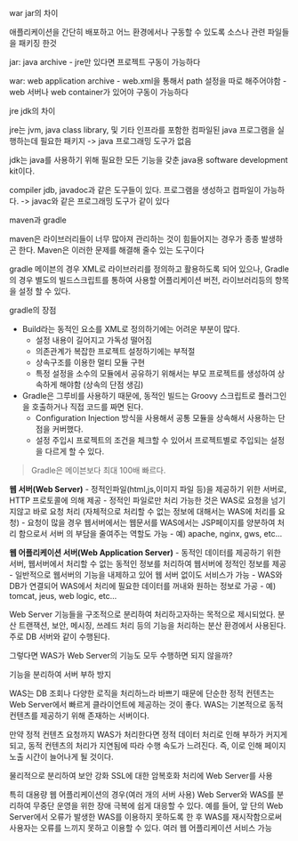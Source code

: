 war jar의 차이

애플리케이션을 간단히 배포하고 어느 환경에서나 구동할 수 있도록 소스나 관련 파일들을 패키징 한것



jar: java archive - jre만 있다면 프로젝트 구동이 가능하다

war: web application archive - web.xml을 통해서 path 설정을 따로 해주어야함 - web 서버나 web container가 있어야 구동이 가능하다



jre jdk의 차이



jre는 jvm, java class library, 및 기타 인프라를 포함한 컴파일된 java 프로그램을 실행하는데 필요한 패키지 -> java 프로그래밍 도구가 없음

jdk는 java를 사용하기 위해 필요한 모든 기능을 갖춘 java용 software development kit이다.

compiler jdb, javadoc과 같은 도구들이 있다. 프로그램을 생성하고 컴파일이 가능하다. -> javac와 같은 프로그래밍 도구가 같이 있다 



maven과 gradle

maven은 라이브러리들이 너무 많아져 관리하는 것이 힘들어지는 경우가 종종 발생하곤 한다. Maven은 이러한 문제를 해결해 줄수 있는 도구이다

gradle 메이븐의 경우 XML로 라이브러리를 정의하고 활용하도록 되어 있으나, Gradle의 경우 별도의 빌드스크립트를 통하여 사용할 어플리케이션 버전, 라이브러리등의 항목을 설정 할 수 있다.

gradle의 장점

- Build라는 동적인 요소를 XML로 정의하기에는 어려운 부분이 많다.
  - 설정 내용이 길어지고 가독성 떨어짐
  - 의존관계가 복잡한 프로젝트 설정하기에는 부적절
  - 상속구조를 이용한 멀티 모듈 구현
  - 특정 설정을 소수의 모듈에서 공유하기 위해서는 부모 프로젝트를 생성하여 상속하게 해야함 (상속의 단점 생김)
- Gradle은 그루비를 사용하기 때문에, 동적인 빌드는 Groovy 스크립트로 플러그인을 호출하거나 직접 코드를 짜면 된다.
  - Configuration Injection 방식을 사용해서 공통 모듈을 상속해서 사용하는 단점을 커버했다.
  - 설정 주입시 프로젝트의 조건을 체크할 수 있어서 프로젝트별로 주입되는 설정을 다르게 할 수 있다.

> Gradle은 메이븐보다 최대 100배 빠르다.



**웹 서버(Web Server)**
\- 정적인파일(html,js,이미지 파일 등)을 제공하기 위한 서버로, HTTP 프로토콜에 의해 제공
\- 정적인 파일로만 처리 가능한 것은 WAS로 요청을 넘기지않고 바로 요청 처리
 (자체적으로 처리할 수 없는 정보에 대해서는 WAS에 처리를 요청)
\- 요청이 많을 경우 웹서버에서는 웹문서를 WAS에서는 JSP페이지를 양분하여 처리 함으로서 서버 의 부담을 줄여주는 역할도 가능
\- 예) apache, nginx, gws, etc...

**웹 어플리케이션 서버(Web Application Server)**
\- 동적인 데이터를 제공하기 위한 서버, 웹서버에서 처리할 수 없는 동적인 정보를 처리하여 웹서버에 정적인 정보를 제공
\- 일반적으로 웹서버의 기능을 내제하고 있어 웹 서버 없이도 서비스가 가능
\- WAS와 DB가 연결되어 WAS에서 처리에 필요한 데이터를 꺼내와 원하는 정보로 가공
\- 예) tomcat, jeus, web logic, etc...

Web Server 기능들을 구조적으로 분리하여 처리하고자하는 목적으로 제시되었다.
분산 트랜잭션, 보안, 메시징, 쓰레드 처리 등의 기능을 처리하는 분산 환경에서 사용된다.
주로 DB 서버와 같이 수행된다.

그렇다면 WAS가 Web Server의 기능도 모두 수행하면 되지 않을까?

기능을 분리하여 서버 부하 방지

WAS는 DB 조회나 다양한 로직을 처리하느라 바쁘기 때문에 단순한 정적 컨텐츠는 Web Server에서 빠르게 클라이언트에 제공하는 것이 좋다.
WAS는 기본적으로 동적 컨텐츠를 제공하기 위해 존재하는 서버이다.

만약 정적 컨텐츠 요청까지 WAS가 처리한다면 정적 데이터 처리로 인해 부하가 커지게 되고, 동적 컨텐츠의 처리가 지연됨에 따라 수행 속도가 느려진다.
즉, 이로 인해 페이지 노출 시간이 늘어나게 될 것이다.

물리적으로 분리하여 보안 강화 SSL에 대한 암복호화 처리에 Web Server를 사용

특히 대용량 웹 어플리케이션의 경우(여러 개의 서버 사용) Web Server와 WAS를 분리하여 무중단 운영을 위한 장애 극복에 쉽게 대응할 수 있다.
예를 들어, 앞 단의 Web Server에서 오류가 발생한 WAS를 이용하지 못하도록 한 후 WAS를 재시작함으로써 사용자는 오류를 느끼지 못하고 이용할 수 있다.
여러 웹 어플리케이션 서비스 가능
